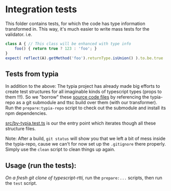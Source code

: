 # Integration tests
This folder contains tests, for which the code has type information transformed in. This way, it's much easier to write mass tests for the validator.
i.e.
````typescript
class A { // This class will be enhanced with type info
    foo() { return true ? 123 : 'foo'; }
}
expect( reflect(A).getMethod('foo').returnType.isUnion() ).to.be.true
````

## Tests from typia
In addition to the above:
The typia project has already made big efforts to create test structures for all imaginable kinds of typescript types (props to them !!!).
So we "borrow" these [source code files](typia-repo/test/src/structures) by referencing the typia-repo as a git submodule and ttsc build over them (with our transformer).  
Run the `prepare:typia-repo` script to check out the submodule and install its npm dependencies.

[src/by-typia.test.ts](src/by-typia.test.ts) is our the entry point which iterates though all these structure files.

Note: After a build, `git status` will show you that we left a bit of mess inside the typia-repo, cause we can't for now set up the `.gitignore` there properly. Simply use the `clean` script to clean things up again.


## Usage (run the tests):
_On a fresh git clone of typescript-rtti,_ 
run the `prepare:...` scripts, then run the `test` script.
